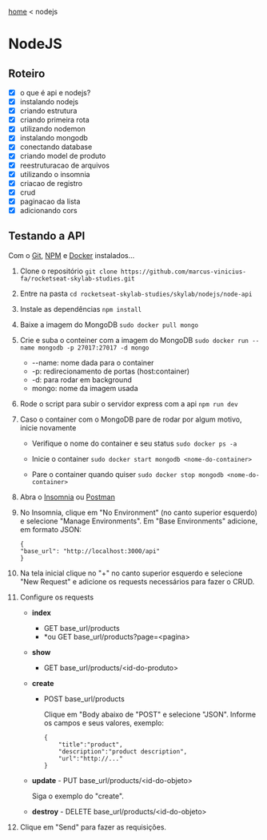 [home](../../README.md) < nodejs

# NodeJS

## Roteiro

- [x] o que é api e nodejs?
- [x] instalando nodejs
- [x] criando estrutura
- [x] criando primeira rota
- [x] utilizando nodemon
- [x] instalando mongodb
- [x] conectando database
- [x] criando model de produto
- [x] reestruturacao de arquivos
- [x] utilizando o insomnia
- [x] criacao de registro
- [x] crud
- [x] paginacao da lista
- [x] adicionando cors

## Testando a API

Com o [Git](https://git-scm.com/), [NPM](https://nodejs.org/en/) e [Docker](https://docs.docker.com/install/linux/docker-ce/ubuntu/) instalados...

1. Clone o repositório `git clone https://github.com/marcus-vinicius-fa/rocketseat-skylab-studies.git`

1. Entre na pasta `cd rocketseat-skylab-studies/skylab/nodejs/node-api`

1. Instale as dependências `npm install`

1. Baixe a imagem do MongoDB `sudo docker pull mongo`

1. Crie e suba o conteiner com a imagem do MongoDB `sudo docker run --name mongodb -p 27017:27017 -d mongo`
    - --name: nome dada para o container
    - -p: redirecionamento de portas (host:container)
    - -d: para rodar em background
    - mongo: nome da imagem usada

1. Rode o script para subir o servidor express com a api `npm run dev`

1. Caso o container com o MongoDB pare de rodar por algum motivo, inicie novamente

    - Verifique o nome do container e seu status `sudo docker ps -a`

    - Inicie o container `sudo docker start mongodb <nome-do-container>`

    - Pare o container quando quiser `sudo docker stop mongodb <nome-do-container>`

1. Abra o [Insomnia](https://insomnia.rest/) ou [Postman](https://www.getpostman.com/)

1. No Insomnia, clique em "No Environment" (no canto superior esquerdo) e selecione "Manage Environments". Em "Base Environments" adicione, em formato JSON:

    ```
    {
    "base_url": "http://localhost:3000/api"
    }
    ```

1. Na tela inicial clique no "+" no canto superior esquerdo e selecione "New Request" e adicione os requests necessários para fazer o CRUD.

1. Configure os requests

    - **index**

        - GET base_url/products
        - *ou GET base_url/products?page=\<pagina>

    - **show**

        - GET base_url/products/\<id-do-produto>

    - **create**

        - POST base_url/products

            Clique em "Body abaixo de "POST" e selecione "JSON". Informe os campos e seus valores, exemplo:

            ```
            {
                "title":"product",
                "description":"product description",
                "url":"http://..."
            }
            ```

    - **update** - PUT base_url/products/\<id-do-objeto>

        Siga o exemplo do "create".

    - **destroy** - DELETE base_url/products/\<id-do-objeto>

1. Clique em "Send" para fazer as requisições.
